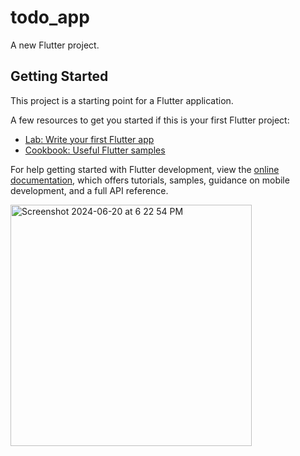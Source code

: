# todo_app

A new Flutter project.

## Getting Started

This project is a starting point for a Flutter application.

A few resources to get you started if this is your first Flutter project:

- [Lab: Write your first Flutter app](https://docs.flutter.dev/get-started/codelab)
- [Cookbook: Useful Flutter samples](https://docs.flutter.dev/cookbook)

For help getting started with Flutter development, view the
[online documentation](https://docs.flutter.dev/), which offers tutorials,
samples, guidance on mobile development, and a full API reference.

<img width="386" alt="Screenshot 2024-06-20 at 6 22 54 PM" src="https://github.com/deepali04/todo_app/assets/32791202/01626677-5194-429a-b19d-b609ea042bf6">

